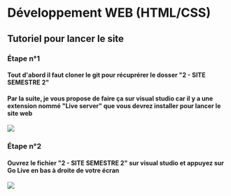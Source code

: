 # Développement WEB (HTML/CSS)

## Tutoriel pour lancer le site

### Étape n°1

#### Tout d'abord il faut cloner le git pour récuprérer le dosser "2 - SITE SEMESTRE 2"
#### Par la suite, je vous propose de faire ça sur visual studio car il y a une extension nommé "Live server" que vous devrez installer pour lancer le site web
![](https://github.com/KoThek64/Projets_Mattys_Lachaise/blob/main/1%20-%20D%C3%A9veloppement%20WEB/2%20-%20SITE%20SEMESTRE%202/assets/Image%20git/Capture_Live_Server.png)

### Étape n°2

#### Ouvrez le fichier "2 - SITE SEMESTRE 2" sur visual studio et appuyez sur **Go Live** en bas à droite de votre écran
![](https://github.com/KoThek64/Projets_Mattys_Lachaise/blob/main/1%20-%20D%C3%A9veloppement%20WEB/2%20-%20SITE%20SEMESTRE%202/assets/Image%20git/Capture_Go_Live.png)
